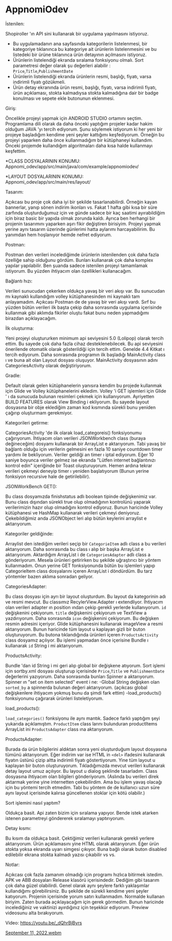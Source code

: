 # AppnomiOdev

İstenilen:

Shopiroller 'ın API sini kullanarak bir uygulama yapılmasını istiyoruz.

- Bu uygulamadanın ana sayfasında kategorilerin listelenmesi, bir kategoriye tıklanınca bu kategoriye ait ürünlerin listelenmesini ve bu listedeki bir ürüne tıklanınca ürün detayının açılmasını istiyoruz.
- Ürünlerin listelendiği ekranda sıralama fonksiyonu olmalı. Sort parametresi değer olarak şu değerleri alabilir : `Price`,`Title`,`PublishmentDate`
- Ürünlerin listelendiği ekranda ürünlerin resmi, başlığı, fiyatı, varsa indirimli fiyatı gözükmeli.
- Ürün detay ekranında ürün resmi, başlığı, fiyatı, varsa indirimli fiyatı, ürün açıklaması, stokta kalmadıysa stokta kalmadığına dair bir badge konulması ve sepete ekle butonunun eklenmesi.

Giriş:

Öncelikle projeyi yapmak için ANDROID STUDIO ortamını seçtim. Programlama dili olarak da daha önceki yaptığım projeler kadar hakim olduğum JAVA 'yı tercih ediyorum. Şunu söylemek istiyorum ki her yeni bir projeye başladığım kendime yeni şeyler kattığımı keşfediyorum. Örneğin bu projeyi yaparken daha önce kullanmadığım bir kütüphaneyi kullandım. Önceki projemde kullandığım algoritmaları daha kısa halde kullanmayı keşfettim.

*CLASS DOSYALARININ KONUMU:
Appnomi_odev/app/src/main/java/com/example/appnomiodev/

*LAYOUT DOSYALARININ KONUMU:
Appnomi_odev/app/src/main/res/layout/

Tasarım:

Açıkcası bu proje çok daha iyi bir şekilde tasarlanabilirdi. Örneğin kayan bannerlar, yanıp sönen indirim ikonları vs. Fakat 1 hafta gibi kısa bir süre zarfında oluşturduğumuz için ve günde sadece bir kaç saatimi ayırabildiğim için biraz basic bir yapıda olmak zorunda kaldı. Ayrıca ben herhangi bir projenin tasarımını yaparken aşırı fikir değiştiren birisiyim. Projeyi yapmak yerine aynı tasarım üzerinde günlerimi hatta aylarımı harcayabilirim. Bu yanımdan hem hoşlanıyor hemde nefret ediyorum.

Postman:

Postman den verileri incelediğimde ürünlerin istenilenden çok daha fazla özelliğe sahip olduğunu gördüm. Bunları kullanarak çok daha komplex yapılar yapılabilir. Ben şuanda sadece istenilen projeyi tamamlamak istiyorum. Bu yüzden ihtiyacım olan özellikleri kullanacağım.

Bağlantı hızı:

Verileri sunucudan çekerken oldukça yavaş bir veri akışı var. Bu sunucudan mı kaynaklı kullandığım volley kütüphanesinden mi kaynaklı tam anlayamadım. Açıkcası Postman de de yavaş bir veri akışı vardı. Sırf bu yüzden bütün verileri ilk başta çekip daha sonrasında uygulama içerisinde kullanmak gibi aklımda fikirler oluştu fakat bunu neden yapmadığımı birazdan açıklayacağım.

İlk oluşturma:

Yeni projeyi oluştururken minimum api seviyesini 5.0 (Lolipop) olarak tercih ettim. Bu sayede çok daha fazla cihaz desteklenebilecek. Bu api seviyesini önerilende otomatik olarak gösterildiği için tercih ettim. Genelde 4.4 Kitkat ı tercih ediyorum. Daha sonrasında programın ilk başladığı MainActivity class ı ve buna ait olan Layout dosyası oluşuyor. MainActivity dosyasının adını CategoriesActivity olarak değiştiriyorum.

Gradle:

Default olarak gelen kütüphanelerin yanısıra kendim bu projede kullanmak için Glide ve Volley kütüphanelerini ekledim. Volley 'i GET işlemleri için Glide ' ı da sunucuda bulunan resimleri çekmek için kullanıyorum. Ayriyetten BUILD FEATURES olarak View Binding i ekliyorum. Bu sayede layout dosyasına bir obje eklediğim zaman kod kısmında sürekli bunu yeniden çağırıp oluşturmam gerekmiyor.

Kategorileri getirme:

CategoriesActivity 'de ilk olarak load_categoreis() fonksiyonumu çağırıyorum.
İhtiyacım olan verileri JSONWorkbench class (buraya değineceğim) dosyamı kullanarak bir ArrayList e aktarıyorum.
Tabi yavaş bir bağlantı olduğu için verilerin gelmesini en fazla 10 saniye countdown timer yardımı ile bekliyorum. Veriler geldiği an timer ı iptal ediyorum. Eğer 10 saniye boyunca veriler gelmez ise ekranda "Lütfen internet bağlantınızı kontrol edin" içeriğinde bir Toast oluşturuyorum. Hemen ardına tekrar verileri çekmeyi deneyip timer ı yeniden başlatıyorum (Bunun yerine fonksiyon recursive hale de getirilebilir).

JSONWorkBench GET():

Bu class dosyamızda finishstatus adlı boolean tipinde değişkenimiz var. Bunu class dışından sürekli true olup olmadığının kontrolünü yaparak verilerimizin hazır olup olmadığını kontrol ediyoruz. Bunun haricinde Volley kütüphanesi ve HashMap kullanarak verileri çekmeyi deniyoruz. Çekebildiğimiz anda JSONObject leri alıp bütün keylerini arraylist e aktarıyorum.

Kategoriler geldiğinde:

Arraylist den istediğim verileri seçip bir `CategorieItem` adlı class a bu verileri aktarıyorum. Daha sonrasında bu class ı alıp bir başka ArrayList e aktarıyorum. Aktardığım ArrayList i de `CategoriesAdapter` adlı class a gönderiyorum. Mesela ürünleri getirirken bu şekilde uğraştırıcı bir yöntem kullanmadım. Onun yerine GET fonksiyonunda bütün bu işlemleri yapıp CategorieItem class dosyalarını içeren ArrayList i döndürdüm. Bu tarz yöntemler bazen aklıma sonradan geliyor.

CategoriesAdapter:

Bu class dosyası için ayrı bir layout oluşturdum. Bu layout da kategorinin adı ve resmi mevcut. Bu classımız RecylerView.Adapter ı extendliyor. İhtiyacım olan verileri adapter ın position ından çekip gerekli yerlerde kullanıyorum. `id` değişkenini çekiyorum. `title` değişkenini çekiyorum ve TextView a yazdırıyorum. Daha sonrasında `icon` değişkenini çekiyorum. Bu değişken resmin adresini içeriyor. Glide kütüphanesini kullanarak imageView a resmi aktarıyorum. Bunun haricinde tüm layout u kaplayan gizli bir buton oluşturuyorum. Bu butona tıklandığında ürünleri içeren `ProductsActivity` class dosyamız açılıyor. Bu işlemi yapmadan önce içerisine Bundle ı kullanarak `id` String i mi aktarıyorum.

ProductsActivity:

Bundle 'dan id String i mi geri alıp global bir değişkene atıyorum. Sort işlemi için sortby.xml dosyası oluşturup içerisinde `Price`,`Title` ve `PublishmentDate` değerlerini yazıyorum. Daha sonrasında bunları Spinner a aktarıyorum. Spinner ın "set on item selected" event i ne:
-Global String değişken olan `sorted_by` a spinnerda bulunan değeri aktarıyorum. (açıkcası global değişkenlere ihtiyacım yokmuş bunu da şimdi fark ettim)
-load_products() fonksiyonunu çağırarak ürünleri listeletiyorum.

load_products():

`load_categories()` fonksiyonu ile aynı mantık. Sadece farklı yaptığım şeyi yukarıda açıklamıştım. `ProductItem` class larını bulunduran productItems ArrayList ini `ProductsAdapter` class ına aktarıyorum.

ProductsAdapter:

Burada da ürün bilgilerini aldıktan sonra yeni oluşturduğum layout dosyasına tümünü aktarıyorum. Eğer indirim var ise HTML in `<del>` ifadesini kullanarak fiyatın üstünü çizip altta indirimli fiyatı göstertiyorum. Yine tüm layout u kaplayan bir buton oluşturuyorum. Tıkladığımızda mevcut verileri kullanarak detay layout umuz açılıyor. Bu layout u dialog şeklinde tasarladım. Class dosyasına ihtiyacım olan bilgileri gönderiyorum. (Aslında bu verileri direk aktarmak yerine yine internetten çekebilirdim. Ama bu işlem yavaş olacağı için bu yöntemi tercih etmedim. Tabi bu yöntem de de kullanıcı uzun süre aynı layout içerisinde kalırsa güncellenen stoklar için kötü olabilir.)
  
Sort işlemini nasıl yaptım? 

Oldukça basit. Api zaten bizim için sıralama yapıyor. Bende istek atarken istenen parametreyi göndererek sıralamayı yaptırıyorum. 

Detay kısmı:
  
Bu kısım da oldukça basit. Çektiğimiz verileri kullanarak gerekli yerlere aktarıyorum. Ürün açıklamasını yine HTML olarak aktarıyorum. Eğer ürün stokta yoksa ekranda uyarı simgesi çıkıyor. Buna bağlı olarak buton disabled edilebilir ekrana stokta kalmadı yazısı çıkabilir vs vs.
  
Notlar:
  
Açıkcası çok fazla zamanım olmadığı için programı hızlıca bitirmek istedim. APK ve ABB dosyaları Release klasörü içerisindedir. Dediğim gibi tasarım çok daha güzel olabilirdi. Genel olarak aynı şeylere farklı yaklaşımlar kullandığımı görebilirsiniz. Bu şekilde de sürekli kendime yeni şeyler katıyorum. Projenin içerisinde yorum satırı kullanmadım. Normalde kullanan biriyim. Zaten burada açıklayacağım için gerek görmedim. Bunun haricinde incelediğiniz ve vaktinizi ayırdığınız için teşekkür ediyorum. Preview videosunu alta bırakıyorum.
  
Video: https://youtu.be/_dQhrBjByrs

[September 11, 2022.webm](https://user-images.githubusercontent.com/36519570/189521761-dc300658-f587-4c1d-9470-71a05c41f787.webm)
